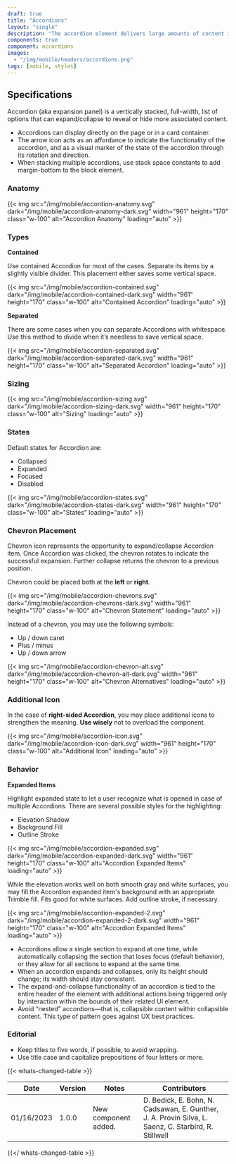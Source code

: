 ```yaml
---
draft: true
title: "Accordions"
layout: "single"
description: "The accordion element delivers large amounts of content in a small space through progressive disclosure."
components: true
component: accordions
images:
  - "/img/mobile/headers/accordions.png"
tags: [mobile, styles]
---
```



## Specifications

Accordion (aka expansion panel) is a vertically stacked, full-width, list of options that can expand/collapse to reveal or hide more associated content.

- Accordions can display directly on the page or in a card container.
- The arrow icon acts as an affordance to indicate the functionality of the accordion, and as a visual marker of the state of the accordion through its rotation and direction.
- When stacking multiple accordions, use stack space constants to add margin-bottom to the block element.

### Anatomy

{{< img src="/img/mobile/accordion-anatomy.svg" dark="/img/mobile/accordion-anatomy-dark.svg" width="961" height="170" class="w-100" alt="Accordion Anatomy" loading="auto" >}}

### Types

**Contained**

Use contained Accordion for most of the cases. Separate its items by a slightly visible divider. This placement either saves some vertical space.

{{< img src="/img/mobile/accordion-contained.svg" dark="/img/mobile/accordion-contained-dark.svg" width="961" height="170" class="w-100" alt="Contained Accordion" loading="auto" >}}

**Separated**

There are some cases when you can separate Accordions with whitespace. Use this method to divide when it’s needless to save vertical space.

{{< img src="/img/mobile/accordion-separated.svg" dark="/img/mobile/accordion-separated-dark.svg" width="961" height="170" class="w-100" alt="Separated Accordion" loading="auto" >}}

### Sizing

{{< img src="/img/mobile/accordion-sizing.svg" dark="/img/mobile/accordion-sizing-dark.svg" width="961" height="170" class="w-100" alt="Sizing" loading="auto" >}}

### States

Default states for Accordion are:
- Collapsed
- Expanded
- Focused
- Disabled

{{< img src="/img/mobile/accordion-states.svg" dark="/img/mobile/accordion-states-dark.svg" width="961" height="170" class="w-100" alt="States" loading="auto" >}}

### Chevron Placement

Chevron icon represents the opportunity to expand/collapse Accordion item. Once Accordion was clicked, the chevron rotates to indicate the successful expansion. Further collapse returns the chevron to a previous position.

Chevron could be placed both at the **left** or **right**.

{{< img src="/img/mobile/accordion-chevrons.svg" dark="/img/mobile/accordion-chevrons-dark.svg" width="961" height="170" class="w-100" alt="Chevron Statement" loading="auto" >}}

Instead of a chevron, you may use the following symbols:
- Up / down caret
- Plus / minus
- Up / down arrow

{{< img src="/img/mobile/accordion-chevron-alt.svg" dark="/img/mobile/accordion-chevron-alt-dark.svg" width="961" height="170" class="w-100" alt="Chevron Alternatives" loading="auto" >}}

### Additional Icon

In the case of **right-sided Accordion**, you may place additional icons to strengthen the meaning. **Use wisely** not to overload the component.

{{< img src="/img/mobile/accordion-icon.svg" dark="/img/mobile/accordion-icon-dark.svg" width="961" height="170" class="w-100" alt="Additional Icon" loading="auto" >}}

### Behavior

**Expanded Items**

Highlight expanded state to let a user recognize what is opened in case of multiple Accordions. There are several possible styles for the highlighting:
- Elevation Shadow
- Background Fill
- Outline Stroke

{{< img src="/img/mobile/accordion-expanded.svg" dark="/img/mobile/accordion-expanded-dark.svg" width="961" height="170" class="w-100" alt="Accordion Expanded Items" loading="auto" >}}

While the elevation works well on both smooth gray and white surfaces, you may fill the Accordion expanded item's background with an appropriate Trimble fill. Fits good for white surfaces. Add outline stroke, if necessary.

{{< img src="/img/mobile/accordion-expanded-2.svg" dark="/img/mobile/accordion-expanded-2-dark.svg" width="961" height="170" class="w-100" alt="Accordion Expanded Items" loading="auto" >}}

- Accordions allow a single section to expand at one time, while automatically collapsing the section that loses focus (default behavior), or they allow for all sections to expand at the same time.
- When an accordion expands and collapses, only its height should change; its width should stay consistent.
- The expand-and-collapse functionality of an accordion is tied to the entire header of the element with additional actions being triggered only by interaction within the bounds of their related UI element.
- Avoid “nested” accordions—that is, collapsible content within collapsible content. This type of pattern goes against UX best practices.

### Editorial

- Keep titles to five words, if possible, to avoid wrapping.
- Use title case and capitalize prepositions of four letters or more.


{{< whats-changed-table >}}

| Date       | Version | Notes                               | Contributors |
| ---------- | ------- | ----------------------------------- | ------------ |
| 01/16/2023 | 1.0.0   | New component added. | D. Bedick, E. Bohn, N. Cadsawan, E. Gunther, J. A. Provin Silva, L. Saenz, C. Starbird, R. Stillwell  |

{{</ whats-changed-table >}}
